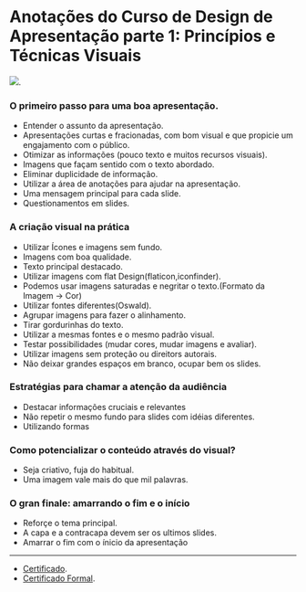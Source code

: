 # Anotações do Curso de Design de Apresentação parte 1: Princípios e Técnicas Visuais
![](https://www.alura.com.br/assets/api/share/curso-apresentacao-design.png).

### O primeiro passo para uma boa apresentação.
* Entender o assunto da apresentação.
* Apresentações curtas e fracionadas, com bom visual e que propicie um engajamento com o público.
* Otimizar as informações (pouco texto e muitos recursos visuais).
* Imagens que façam sentido com o texto abordado.
* Eliminar duplicidade de informação.
* Utilizar a área de anotações para ajudar na apresentação.
* Uma mensagem principal para cada slide.
* Questionamentos em slides.

### A criação visual na prática
* Utilizar Ícones e imagens sem fundo.
* Imagens com boa qualidade.
* Texto principal destacado.
* Utilizar imagens com flat Design(flaticon,iconfinder).
* Podemos usar imagens saturadas e negritar o texto.(Formato da Imagem -> Cor)
* Utilizar fontes diferentes(Oswald).
* Agrupar imagens para fazer o alinhamento.
* Tirar gordurinhas do texto.
* Utilizar a mesmas fontes e o mesmo padrão visual.
* Testar possibilidades (mudar cores, mudar imagens e avaliar).
* Utilizar imagens sem proteção ou direitors autorais.
* Não deixar grandes espaços em branco, ocupar bem os slides.

### Estratégias para chamar a atenção da audiência
* Destacar informações cruciais e relevantes
* Não repetir o mesmo fundo para slides com idéias diferentes.
* Utilizando formas

###  Como potencializar o conteúdo através do visual?
* Seja criativo, fuja do habitual.
* Uma imagem vale mais do que mil palavras.

 ### O gran finale: amarrando o fim e o início
 * Reforçe o tema principal.
 * A capa e a contracapa devem ser os ultimos slides.
 * Amarrar o fim com o ínicio da apresentação
 
 ---
 
 * [Certificado](https://cursos.alura.com.br/certificate/maisongalvao/apresentacao-design).
 * [Certificado Formal](https://cursos.alura.com.br/user/maisongalvao/course/apresentacao-design/formalCertificate).
